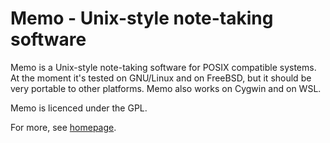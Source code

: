 # Memo - Unix-style note-taking software

Memo is a Unix-style note-taking software for POSIX compatible systems.
At the moment it's tested on GNU/Linux and on FreeBSD, 
but it should be very portable to other platforms. Memo also works 
on Cygwin and on WSL.

Memo is licenced under the GPL.

For more, see [homepage](https://www.byteptr.com/memo/).
